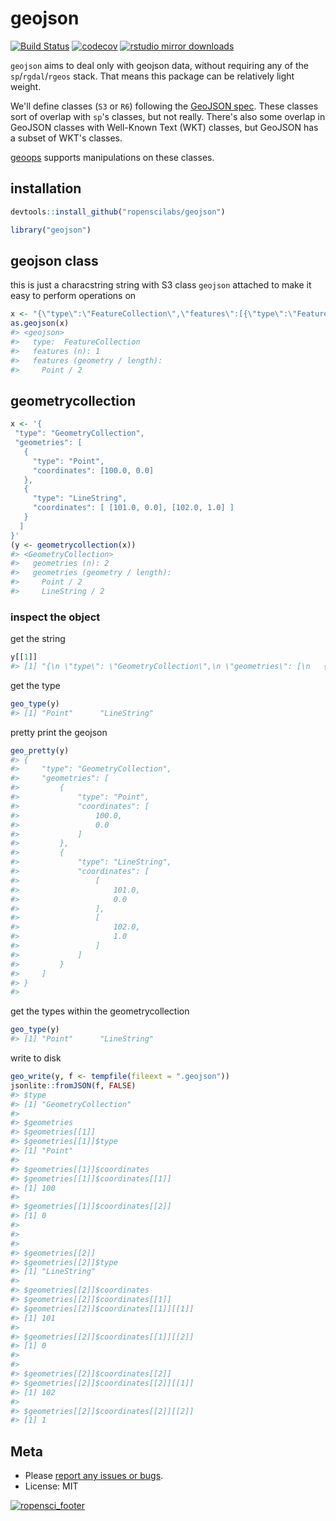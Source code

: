 geojson
=======

[![Build Status](https://travis-ci.org/ropenscilabs/geojson.svg?branch=master)](https://travis-ci.org/ropenscilabs/geojson)
[![codecov](https://codecov.io/gh/ropenscilabs/geojson/branch/master/graph/badge.svg)](https://codecov.io/gh/ropenscilabs/geojson)
[![rstudio mirror downloads](http://cranlogs.r-pkg.org/badges/geojson)](https://github.com/metacran/cranlogs.app)

`geojson` aims to deal only with geojson data, without requiring any of the `sp`/`rgdal`/`rgeos` stack. That means this package can be relatively light weight.

We'll define classes (`S3` or `R6`) following the [GeoJSON spec][geojsonspec]. These classes sort of overlap with `sp`'s classes, but not really. There's also some overlap in GeoJSON classes with Well-Known Text (WKT) classes, but GeoJSON has a subset of WKT's classes.

[geoops](https://github.com/ropenscilabs/geoops) supports manipulations on these classes.

## installation


```r
devtools::install_github("ropenscilabs/geojson")
```


```r
library("geojson")
```

## geojson class

this is just a characstring string with S3 class `geojson` attached to make it easy to perform operations on


```r
x <- "{\"type\":\"FeatureCollection\",\"features\":[{\"type\":\"Feature\",\"geometry\":{\"type\":\"Point\",\"coordinates\":[-99.74,32.45]},\"properties\":{}}]}"
as.geojson(x)
#> <geojson>
#>   type:  FeatureCollection
#>   features (n): 1
#>   features (geometry / length):
#>     Point / 2
```

## geometrycollection


```r
x <- '{
 "type": "GeometryCollection",
 "geometries": [
   {
     "type": "Point",
     "coordinates": [100.0, 0.0]
   },
   {
     "type": "LineString",
     "coordinates": [ [101.0, 0.0], [102.0, 1.0] ]
   }
  ]
}'
(y <- geometrycollection(x))
#> <GeometryCollection>
#>   geometries (n): 2
#>   geometries (geometry / length):
#>     Point / 2
#>     LineString / 2
```

### inspect the object

get the string


```r
y[[1]]
#> [1] "{\n \"type\": \"GeometryCollection\",\n \"geometries\": [\n   {\n     \"type\": \"Point\",\n     \"coordinates\": [100.0, 0.0]\n   },\n   {\n     \"type\": \"LineString\",\n     \"coordinates\": [ [101.0, 0.0], [102.0, 1.0] ]\n   }\n  ]\n}"
```

get the type


```r
geo_type(y)
#> [1] "Point"      "LineString"
```

pretty print the geojson


```r
geo_pretty(y)
#> {
#>     "type": "GeometryCollection",
#>     "geometries": [
#>         {
#>             "type": "Point",
#>             "coordinates": [
#>                 100.0,
#>                 0.0
#>             ]
#>         },
#>         {
#>             "type": "LineString",
#>             "coordinates": [
#>                 [
#>                     101.0,
#>                     0.0
#>                 ],
#>                 [
#>                     102.0,
#>                     1.0
#>                 ]
#>             ]
#>         }
#>     ]
#> }
#>
```

get the types within the geometrycollection



```r
geo_type(y)
#> [1] "Point"      "LineString"
```

write to disk


```r
geo_write(y, f <- tempfile(fileext = ".geojson"))
jsonlite::fromJSON(f, FALSE)
#> $type
#> [1] "GeometryCollection"
#>
#> $geometries
#> $geometries[[1]]
#> $geometries[[1]]$type
#> [1] "Point"
#>
#> $geometries[[1]]$coordinates
#> $geometries[[1]]$coordinates[[1]]
#> [1] 100
#>
#> $geometries[[1]]$coordinates[[2]]
#> [1] 0
#>
#>
#>
#> $geometries[[2]]
#> $geometries[[2]]$type
#> [1] "LineString"
#>
#> $geometries[[2]]$coordinates
#> $geometries[[2]]$coordinates[[1]]
#> $geometries[[2]]$coordinates[[1]][[1]]
#> [1] 101
#>
#> $geometries[[2]]$coordinates[[1]][[2]]
#> [1] 0
#>
#>
#> $geometries[[2]]$coordinates[[2]]
#> $geometries[[2]]$coordinates[[2]][[1]]
#> [1] 102
#>
#> $geometries[[2]]$coordinates[[2]][[2]]
#> [1] 1
```



## Meta

* Please [report any issues or bugs](https://github.com/ropenscilabs/geojson/issues).
* License: MIT

[![ropensci_footer](http://ropensci.org/public_images/github_footer.png)](http://ropensci.org)

[geojsonspec]: http://geojson.org/geojson-spec.html
[jqr]: https://github.com/ropensci/jqr
[jq]: https://github.com/stedolan/jq
